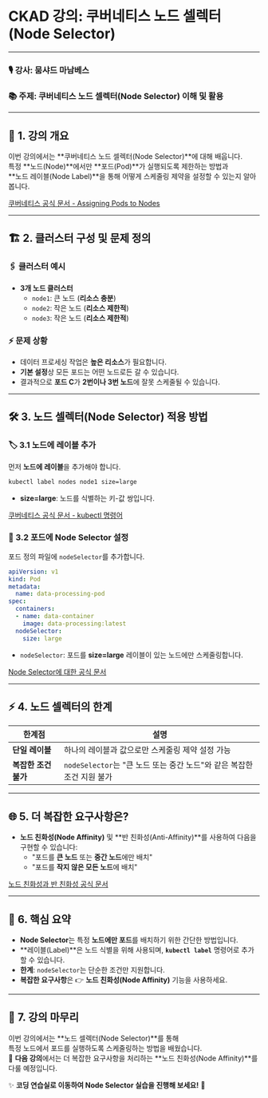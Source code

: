 # CKAD 강의: 쿠버네티스 노드 셀렉터(Node Selector)

---

### 🎙 **강사**: 뭄샤드 마남베스  
### 📚 **주제**: 쿠버네티스 노드 셀렉터(Node Selector) 이해 및 활용

---

## 📌 1. 강의 개요

이번 강의에서는 **쿠버네티스 노드 셀렉터(Node Selector)**에 대해 배웁니다.  
특정 **노드(Node)**에서만 **포드(Pod)**가 실행되도록 제한하는 방법과  
**노드 레이블(Node Label)**을 통해 어떻게 스케줄링 제약을 설정할 수 있는지 알아봅니다.

[쿠버네티스 공식 문서 - Assigning Pods to Nodes](https://kubernetes.io/ko/docs/concepts/scheduling-eviction/assign-pod-node/)

---

## 🏗 2. 클러스터 구성 및 문제 정의

### 🖇 클러스터 예시
- **3개 노드 클러스터**
  - `node1`: 큰 노드 (**리소스 충분**)
  - `node2`: 작은 노드 (**리소스 제한적**)
  - `node3`: 작은 노드 (**리소스 제한적**)

### ⚡ 문제 상황
- 데이터 프로세싱 작업은 **높은 리소스**가 필요합니다.
- **기본 설정**상 모든 포드는 어떤 노드로든 갈 수 있습니다.
- 결과적으로 **포드 C**가 **2번이나 3번 노드**에 잘못 스케줄될 수 있습니다.

---

## 🛠 3. 노드 셀렉터(Node Selector) 적용 방법

### 🏷 3.1 노드에 레이블 추가

먼저 **노드에 레이블**을 추가해야 합니다.

```bash
kubectl label nodes node1 size=large
```
- **size=large**: 노드를 식별하는 키-값 쌍입니다.

[쿠버네티스 공식 문서 - kubectl 명령어](https://kubernetes.io/ko/docs/reference/kubectl/overview/)

### 📜 3.2 포드에 Node Selector 설정

포드 정의 파일에 `nodeSelector`를 추가합니다.

```yaml
apiVersion: v1
kind: Pod
metadata:
  name: data-processing-pod
spec:
  containers:
  - name: data-container
    image: data-processing:latest
  nodeSelector:
    size: large
```
- `nodeSelector`: 포드를 **size=large** 레이블이 있는 노드에만 스케줄링합니다.

[Node Selector에 대한 공식 문서](https://kubernetes.io/docs/concepts/scheduling-eviction/assign-pod-node/#nodeselector)

---

## ⚡ 4. 노드 셀렉터의 한계

| 한계점 | 설명 |
|--------|------|
| **단일 레이블** | 하나의 레이블과 값으로만 스케줄링 제약 설정 가능 |
| **복잡한 조건 불가** | `nodeSelector`는 "큰 노드 또는 중간 노드"와 같은 복잡한 조건 지원 불가 |

---

## 🌐 5. 더 복잡한 요구사항은?

- **노드 친화성(Node Affinity)** 및 **반 친화성(Anti-Affinity)**를 사용하여 다음을 구현할 수 있습니다:
  - "포드를 **큰 노드** 또는 **중간 노드**에만 배치"
  - "포드를 **작지 않은 모든 노드**에 배치"

[노드 친화성과 반 친화성 공식 문서](https://kubernetes.io/docs/concepts/scheduling-eviction/assign-pod-node/#affinity-and-anti-affinity)

---

## 🎯 6. 핵심 요약

- **Node Selector**는 특정 **노드에만 포드**를 배치하기 위한 간단한 방법입니다.
- **레이블(Label)**은 노드 식별을 위해 사용되며, **`kubectl label`** 명령어로 추가할 수 있습니다.
- **한계**: `nodeSelector`는 단순한 조건만 지원합니다.
- **복잡한 요구사항**은 👉 **노드 친화성(Node Affinity)** 기능을 사용하세요.

---

## 🎉 7. 강의 마무리

이번 강의에서는 **노드 셀렉터(Node Selector)**를 통해  
특정 노드에서 포드를 실행하도록 스케줄링하는 방법을 배웠습니다.  
💪 **다음 강의**에서는 더 복잡한 요구사항을 처리하는 **노드 친화성(Node Affinity)**를 다룰 예정입니다.

✨ **코딩 연습실로 이동하여 Node Selector 실습을 진행해 보세요!** 🚀


